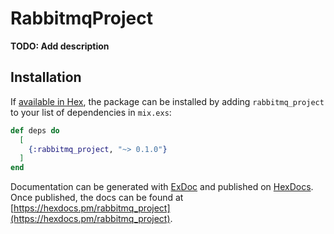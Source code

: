 # RabbitmqProject

**TODO: Add description**

## Installation

If [available in Hex](https://hex.pm/docs/publish), the package can be installed
by adding `rabbitmq_project` to your list of dependencies in `mix.exs`:

```elixir
def deps do
  [
    {:rabbitmq_project, "~> 0.1.0"}
  ]
end
```

Documentation can be generated with [ExDoc](https://github.com/elixir-lang/ex_doc)
and published on [HexDocs](https://hexdocs.pm). Once published, the docs can
be found at [https://hexdocs.pm/rabbitmq_project](https://hexdocs.pm/rabbitmq_project).


